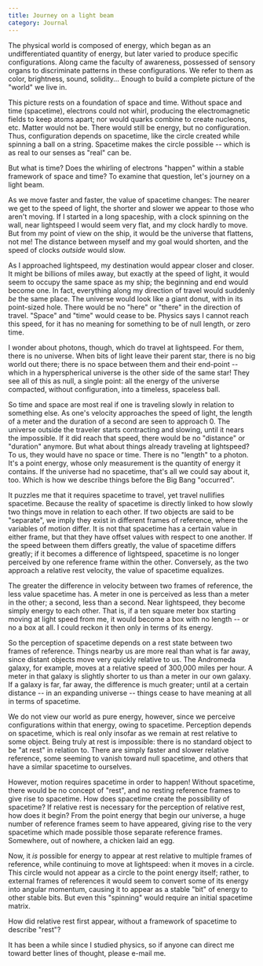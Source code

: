 ```yaml
---
title: Journey on a light beam
category: Journal
---
```


The physical world is composed of energy, which began as an
undifferentiated quantity of energy, but later varied to produce
specific configurations.  Along came the faculty of awareness, possessed
of sensory organs to discriminate patterns in these configurations.  We
refer to them as color, brightness, sound, solidity...  Enough to build
a complete picture of the "world" we live in.

This picture rests on a foundation of space and time.  Without space and
time (spacetime), electrons could not whirl, producing the
electromagnetic fields to keep atoms apart; nor would quarks combine to
create nucleons, etc.  Matter would not be.  There would still be
energy, but no configuration.  Thus, configuration depends on spacetime,
like the circle created while spinning a ball on a string.  Spacetime
makes the circle possible -- which is as real to our senses as "real"
can be.

But what is time?  Does the whirling of electrons "happen" within a
stable framework of space and time?  To examine that question, let's
journey on a light beam.

As we move faster and faster, the value of spacetime changes: The nearer
we get to the speed of light, the shorter and slower we appear to those
who aren't moving.  If I started in a long spaceship, with a clock
spinning on the wall, near lightspeed I would seem very flat, and my
clock hardly to move.  But from my point of view on the ship, it would
be the universe that flattens, not me!  The distance between myself and
my goal would shorten, and the speed of clocks *outside* would slow.

As I approached lightspeed, my destination would appear closer and
closer.  It might be billions of miles away, but exactly at the speed of
light, it would seem to occupy the same space as my ship; the beginning
and end would become one.  In fact, everything along my direction of
travel would suddenly *be* the same place.  The universe would look like a
giant donut, with in its point-sized hole.  There would be no "here" or
"there" in the direction of travel.  "Space" and "time" would cease to
be.  Physics says I cannot reach this speed, for it has no meaning for
something to be of null length, or zero time.

I wonder about photons, though, which do travel at lightspeed.  For
them, there is no universe.  When bits of light leave their parent star,
there is no big world out there; there is no space between them and
their end-point -- which in a hyperspherical universe is the other side
of the same star!  They see all of this as null, a single point: all the
energy of the universe compacted, without configuration, into a
timeless, spaceless ball.

So time and space are most real if one is traveling slowly in relation
to something else.  As one's velocity approaches the speed of light, the
length of a meter and the duration of a second are seen to approach 0.
The universe outside the traveler starts contracting and slowing, until
it nears the impossible.  If it did reach that speed, there would be no
"distance" or "duration" anymore.  But what about things already
traveling at lightspeed?  To us, they would have no space or time.
There is no "length" to a photon.  It's a point energy, whose only
measurement is the quantity of energy it contains.  If the universe had
no spacetime, that's all we could say about it, too.  Which is how we
describe things before the Big Bang "occurred".

It puzzles me that it requires spacetime to travel, yet travel nullifies
spacetime.  Because the reality of spacetime is directly linked to how
slowly two things move in relation to each other.  If two objects are
said to be "separate", we imply they exist in different frames of
reference, where the variables of motion differ.  It is not that
spacetime has a certain value in either frame, but that they have offset
values with respect to one another.  If the speed between them differs
greatly, the value of spacetime differs greatly; if it becomes a
difference of lightspeed, spacetime is no longer perceived by one
reference frame within the other.  Conversely, as the two approach a
relative rest velocity, the value of spacetime equalizes.

The greater the difference in velocity between two frames of reference,
the less value spacetime has.  A meter in one is perceived as less than
a meter in the other; a second, less than a second.  Near lightspeed,
they become simply energy to each other.  That is, if a ten square meter
box starting moving at light speed from me, it would become a box with
no length -- or no a box at all.  I could reckon it then only in terms
of its energy.

So the perception of spacetime depends on a rest state between two
frames of reference.  Things nearby us are more real than what is far
away, since distant objects move very quickly relative to us.  The
Andromeda galaxy, for example, moves at a relative speed of 300,000
miles per hour.  A meter in that galaxy is slightly shorter to us than a
meter in our own galaxy.  If a galaxy is far, far away, the difference
is much greater; until at a certain distance -- in an expanding universe
-- things cease to have meaning at all in terms of spacetime.

We do not view our world as pure energy, however, since we perceive
configurations within that energy, owing to spacetime.  Perception
depends on spacetime, which is real only insofar as we remain at rest
relative to some object.  Being truly at rest is impossible: there is no
standard object to be "at rest" in relation to.  There are simply faster
and slower relative reference, some seeming to vanish toward null
spacetime, and others that have a similar spacetime to ourselves.

However, motion requires spacetime in order to happen!  Without
spacetime, there would be no concept of "rest", and no resting reference
frames to give rise to spacetime.  How does spacetime create the
possibility of spacetime?  If relative rest is necessary for the
perception of relative rest, how does it begin?  From the point energy
that begin our universe, a huge number of reference frames seem to have
appeared, giving rise to the very spacetime which made possible those
separate reference frames.  Somewhere, out of nowhere, a chicken laid an
egg.

Now, it *is* possible for energy to appear at rest relative to multiple
frames of reference, while continuing to move at lightspeed: when it
moves in a circle.  This circle would not appear as a circle to the
point energy itself; rather, to external frames of references it would
seem to convert some of its energy into angular momentum, causing it to
appear as a stable "bit" of energy to other stable bits.  But even this
"spinning" would require an initial spacetime matrix.

How did relative rest first appear, without a framework of spacetime to
describe "rest"?

It has been a while since I studied physics, so if anyone can direct me
toward better lines of thought, please e-mail me.


